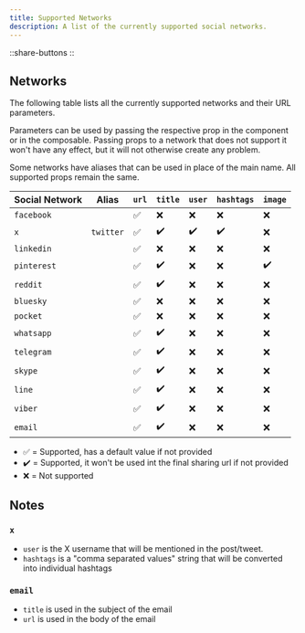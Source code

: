 ```yaml
---
title: Supported Networks
description: A list of the currently supported social networks.
---
```


::share-buttons
::

## Networks

The following table lists all the currently supported networks and their URL parameters.

Parameters can be used by passing the respective prop in the component or in the composable. Passing props to a network that does not support it won't have any effect, but it will not otherwise create any problem.

Some networks have aliases that can be used in place of the main name. All supported props remain the same.

| Social Network | Alias     | `url` | `title` | `user` | `hashtags` | `image` |
| -------------- | --------- | ----- | ------- | ------ | ---------- | ------- |
| `facebook`     |           | ✅     | ❌       | ❌      | ❌          | ❌       |
| `x`            | `twitter` | ✅     | ✔️       | ✔️      | ✔️          | ❌       |
| `linkedin`     |           | ✅     | ❌       | ❌      | ❌          | ❌       |
| `pinterest`    |           | ✅     | ✔️       | ❌      | ❌          | ✔️       |
| `reddit`       |           | ✅     | ✔️       | ❌      | ❌          | ❌       |
| `bluesky`      |           | ✅     | ❌       | ❌      | ❌          | ❌       |
| `pocket`       |           | ✅     | ❌       | ❌      | ❌          | ❌       |
| `whatsapp`     |           | ✅     | ✔️       | ❌      | ❌          | ❌       |
| `telegram`     |           | ✅     | ✔️       | ❌      | ❌          | ❌       |
| `skype`        |           | ✅     | ✔️       | ❌      | ❌          | ❌       |
| `line`         |           | ✅     | ✔️       | ❌      | ❌          | ❌       |
| `viber`        |           | ✅     | ✔️       | ❌      | ❌          | ❌       |
| `email`        |           | ✅     | ✔️       | ❌      | ❌          | ❌       |

- ✅ = Supported, has a default value if not provided
- ✔️ = Supported, it won't be used int the final sharing url if not provided
- ❌ = Not supported

## Notes

### `x`

- `user` is the X username that will be mentioned in the post/tweet.
- `hashtags` is a "comma separated values" string that will be converted into individual hashtags

### `email`

- `title` is used in the subject of the email
- `url` is used in the body of the email
